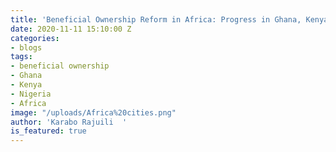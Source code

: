 ```yaml
---
title: 'Beneficial Ownership Reform in Africa: Progress in Ghana, Kenya and Nigeria.'
date: 2020-11-11 15:10:00 Z
categories:
- blogs
tags:
- beneficial ownership
- Ghana
- Kenya
- Nigeria
- Africa
image: "/uploads/Africa%20cities.png"
author: 'Karabo Rajuili  '
is_featured: true
---
```


